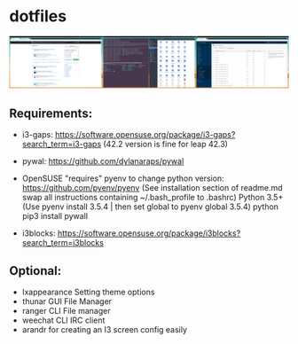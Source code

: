 # dotfiles

![Example Image](example.png)
## Requirements:
* i3-gaps: https://software.opensuse.org/package/i3-gaps?search_term=i3-gaps (42.2 version is fine for leap 42.3)

* pywal: https://github.com/dylanaraps/pywal
* OpenSUSE "requires" pyenv to change python version: https://github.com/pyenv/pyenv (See installation section of readme.md swap all instructions containing ~/.bash_profile to .bashrc)
Python 3.5+ (Use pyenv install 3.5.4 | then set global to pyenv global 3.5.4)
python pip3 install pywall

* i3blocks: https://software.opensuse.org/package/i3blocks?search_term=i3blocks

## Optional:
* lxappearance Setting theme options
* thunar GUI File Manager
* ranger CLI File manager
* weechat CLI IRC client
* arandr for creating an I3 screen config easily



